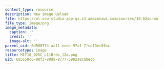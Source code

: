 ```yaml
---
content_type: resource
description: New image Upload
file: https://ol-ocw-studio-app-qa.s3.amazonaws.com/courses/18-02sc-multivariable-calculus-fall-2010/685650c680f380d987775992a8cabecb_MIT18_02SC_L11Brds_12a.png
file_type: image/png
image_metadata:
  caption: ''
  credit: ''
  image-alt: ''
parent_uid: 0d980774-aa11-ecee-97a1-7fcd13ec03bc
resourcetype: Image
title: MIT18_02SC_L11Brds_12a.png
uid: 685650c6-80f3-80d9-8777-5992a8cabecb
---
```

